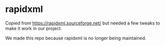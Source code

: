# rapidxml

Copied from https://rapidxml.sourceforge.net/ but needed a few tweaks to make it work in our project.

We made this repo because rapidxml is no longer being maintained.